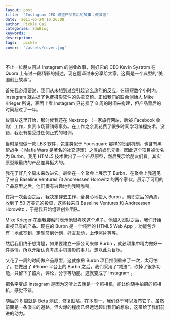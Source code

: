 ```yaml
---
layout: post  
title:  "Instagram CEO 讲述产品背后的故事：做减法"
date:  2011-05-24 10:26:00
author: Pickle Cai  
categories: EduBlog  
keywords: 
description:   
tags:	pickle   
cover:  "/assets/cover.jpg"  

---
```


  不止一位朋友问过 Instagram 的创业故事，刚好它的 CEO Kevin Systrom 在 Quora 上有过一段精彩的描述，现在翻译过来分享给大家。这真是一个典型的“美国创业故事”。 



首先我必须要说，我们从未想到过会引起这么热烈的反应，在短短数个小时内， Instagram 就占据了免费摄影软件的头把交椅。正如我们的联合创始人  Mike Krieger 所说，表面上看 Instagram 只花费了 8 周的时间来构建，但产品背后的时间超过了一年。



故事从这里开始，那时候我还在 Nextstop （一家旅行网站，后被 Facebook 收购）工作，负责市场营销等事务。在工作之余我花费了很多时间学习编程技术，没错，我没有接受过任何正式的培训。



当时是想做一款 LBS 软件，包含类似于 Foursquare 那样的签到机制，也含有黑帮战争（ Mafia Wars 是著名的社交游戏）之类的娱乐元素。因此这个项目被命名为 Burbn。我用 HTML5 技术做出了一个产品原型，然后展示给朋友们看。其实原型跟最终的产品差异挺大的。



我花了好几个周末来改进它。最终在一个聚会上展示了 Burbn，在聚会上我遇见了来自 Baseline Ventures 和 Andreessen Horowitz 的两个家伙。展示了可用的产品原型之后，他们很有兴趣地约我喝咖啡。





在第一次会面之后，我决定辞去工作，全身心地投入 Burbn 。离职之后的两周，收到了 50 万美元的投资，这些钱来自 Baseline Ventures 和 Andreessen Horowitz ，于是我开始组建创业团队。



Mike Krieger 在跟我接触时表示他很喜欢这个点子。他加入团队之后，我们开始审视已有的产品。现在的 Burbn 是一个纯粹的 HTML5 Web App ，功能包含有：地点签到，定制签到计划，好友互动，上传照片等等。



然后我们终于想清楚，如果要建立一家公司来做 Burbn ，就必须集中精力做好一件事情。所以开始认真考虑手机摄影的事儿，想以此为目标。



又花了一周的时间做产品原型，这就像把 Burbn 项目推倒重来了一次，太可怕了。在做出了 iPhone 平台上的 Burbn 之后，我们采用了“减法”，砍掉了很多功能，只留下了照片，评论，分享等功能。这就变成了 Instagram 。



把名字变成 Instagram 是因为这听上去就是一个照相机，能让你随手拍摄的照相机，感觉不错。



随后的 8 周就是  Beta 测试，修复缺陷。在本周一，我们终于可以发布它了。虽然前面是一条漫长的道路，但火爆的程度已经远远超出我们的想象，这带给了我们前进的动力。

				

		    
